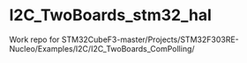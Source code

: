 # I2C_TwoBoards_stm32_hal
Work repo for STM32CubeF3-master/Projects/STM32F303RE-Nucleo/Examples/I2C/I2C_TwoBoards_ComPolling/
